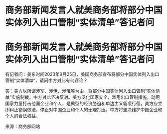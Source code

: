 # 商务部新闻发言人就美商务部将部分中国实体列入出口管制“实体清单”答记者问

# 商务部新闻发言人就美商务部将部分中国实体列入出口管制“实体清单”答记者问

有记者问：美东时间2023年9月25日，美国商务部宣布将部分中国实体列入出口管制“实体清单”，请问中方对此有何评论？

答：美方以所谓涉军、涉伊、涉俄等为由，将部分中国实体列入出口管制“实体清单”实施制裁。中方对此坚决反对。美方泛化国家安全，滥用出口管制措施，动用国家力量打击他国企业和个人，是典型的经济胁迫和单边主义霸凌行径。美方应立即纠正错误做法，停止对中国企业和个人的无理打压。中方将坚决维护中国企业和个人的合法权益。

来源：商务部网站

